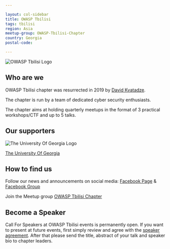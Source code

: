 ```yaml
---

layout: col-sidebar
title: OWASP Tbilisi
tags: tbilisi
region: Asia
meetup-group: OWASP-Tbilisi-Chapter
country: Georgia
postal-code:

---
```


![OWASP Tbilisi Logo](https://owasp.org/www-chapter-tbilisi/assets/images/Logo-OWASP-Tbilisi.png "OWASP Tbilisi Logo")

## Who are we
OWASP Tbilisi chapter was resurrected in 2019 by [David Kvatadze](mailto:david.kvatadze@owasp.org).

The chapter is run by a team of dedicated cyber security enthusiasts.

The chapter aims at holding quarterly meetups in the format of 3 practical workshops/CTF and up to 5 talks.

## Our supporters
![The University Of Georgia Logo](https://owasp.org/www-chapter-tbilisi/assets/images/Logo-UG.png "The University Of Georgia Logo")

[The University Of Georgia](https://www.ug.edu.ge/)

## How to find us
Follow our news and announcements on social media:
[Facebook Page](https://www.facebook.com/OWASP.Tbilisi) &
[Facebook Group](https://www.facebook.com/groups/OWASP.Tbilisi)

Join the Meetup group [OWASP Tbilisi Chapter](https://www.meetup.com/OWASP-Tbilisi-Chapter)

## Become a Speaker
Call For Speakers at OWASP Tbilisi events is permanently open.
If you want to present at future events, first simply review and agree with the [speaker agreement](https://owasp.org/www-policy/legal/speaker-agreement).
After that please send the title, abstract of your talk and speaker bio to chapter leaders.
